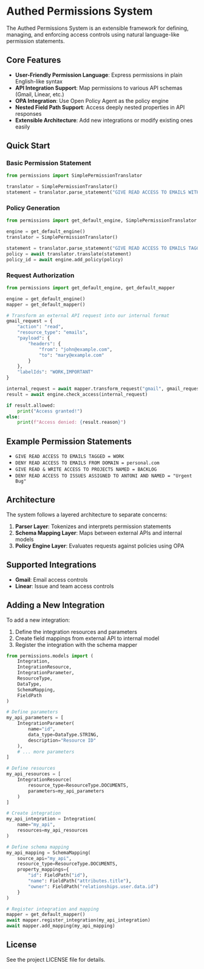 # Authed Permissions System

The Authed Permissions System is an extensible framework for defining, managing, and enforcing access controls using natural language-like permission statements.

## Core Features

- **User-Friendly Permission Language**: Express permissions in plain English-like syntax
- **API Integration Support**: Map permissions to various API schemas (Gmail, Linear, etc.)
- **OPA Integration**: Use Open Policy Agent as the policy engine
- **Nested Field Path Support**: Access deeply nested properties in API responses
- **Extensible Architecture**: Add new integrations or modify existing ones easily

## Quick Start

### Basic Permission Statement

```python
from permissions import SimplePermissionTranslator

translator = SimplePermissionTranslator()
statement = translator.parse_statement("GIVE READ ACCESS TO EMAILS WITH TAGS = WORK")
```

### Policy Generation

```python
from permissions import get_default_engine, SimplePermissionTranslator

engine = get_default_engine()
translator = SimplePermissionTranslator()

statement = translator.parse_statement("GIVE READ ACCESS TO EMAILS TAGGED = WORK")
policy = await translator.translate(statement)
policy_id = await engine.add_policy(policy)
```

### Request Authorization

```python
from permissions import get_default_engine, get_default_mapper

engine = get_default_engine()
mapper = get_default_mapper()

# Transform an external API request into our internal format
gmail_request = {
    "action": "read",
    "resource_type": "emails",
    "payload": {
        "headers": {
            "from": "john@example.com",
            "to": "mary@example.com"
        }
    },
    "labelIds": "WORK,IMPORTANT"
}

internal_request = await mapper.transform_request("gmail", gmail_request)
result = await engine.check_access(internal_request)

if result.allowed:
    print("Access granted!")
else:
    print(f"Access denied: {result.reason}")
```

## Example Permission Statements

- `GIVE READ ACCESS TO EMAILS TAGGED = WORK`
- `DENY READ ACCESS TO EMAILS FROM DOMAIN = personal.com`
- `GIVE READ & WRITE ACCESS TO PROJECTS NAMED = BACKLOG`
- `DENY READ ACCESS TO ISSUES ASSIGNED TO ANTONI AND NAMED = "Urgent Bug"`

## Architecture

The system follows a layered architecture to separate concerns:

1. **Parser Layer**: Tokenizes and interprets permission statements
2. **Schema Mapping Layer**: Maps between external APIs and internal models
3. **Policy Engine Layer**: Evaluates requests against policies using OPA

## Supported Integrations

- **Gmail**: Email access controls 
- **Linear**: Issue and team access controls

## Adding a New Integration

To add a new integration:

1. Define the integration resources and parameters
2. Create field mappings from external API to internal model
3. Register the integration with the schema mapper

```python
from permissions.models import (
    Integration, 
    IntegrationResource, 
    IntegrationParameter, 
    ResourceType, 
    DataType,
    SchemaMapping,
    FieldPath
)

# Define parameters
my_api_parameters = [
    IntegrationParameter(
        name="id",
        data_type=DataType.STRING,
        description="Resource ID"
    ),
    # ... more parameters
]

# Define resources
my_api_resources = [
    IntegrationResource(
        resource_type=ResourceType.DOCUMENTS,
        parameters=my_api_parameters
    )
]

# Create integration
my_api_integration = Integration(
    name="my_api",
    resources=my_api_resources
)

# Define schema mapping
my_api_mapping = SchemaMapping(
    source_api="my_api",
    resource_type=ResourceType.DOCUMENTS,
    property_mappings={
        "id": FieldPath("id"),
        "name": FieldPath("attributes.title"),
        "owner": FieldPath("relationships.user.data.id")
    }
)

# Register integration and mapping
mapper = get_default_mapper()
await mapper.register_integration(my_api_integration)
await mapper.add_mapping(my_api_mapping)
```

## License

See the project LICENSE file for details. 